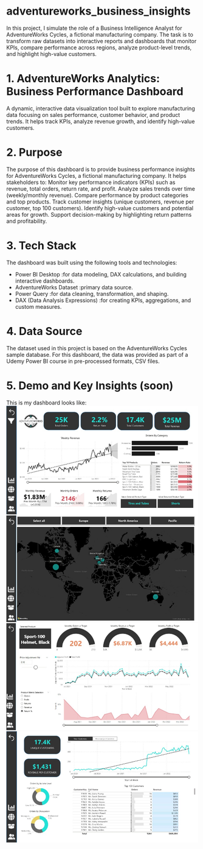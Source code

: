 # adventureworks_business_insights
In this project, I simulate the role of a Business Intelligence Analyst for AdventureWorks Cycles, a fictional manufacturing company. The task is to transform raw datasets into interactive reports and dashboards that monitor KPIs, compare performance across regions, analyze product-level trends, and highlight high-value customers.

# 1. AdventureWorks Analytics: Business Performance Dashboard
A dynamic, interactive data visualization tool built to explore manufacturing data focusing on sales performance, customer behavior, and product trends. It helps track KPIs, analyze revenue growth, and identify high-value customers. 

# 2. Purpose
The purpose of this dashboard is to provide business performance insights for AdventureWorks Cycles, a fictional manufacturing company.
It helps stakeholders to:
Monitor key performance indicators (KPIs) such as revenue, total orders, return rate, and profit.
Analyze sales trends over time (weekly/monthly revenue).
Compare performance by product categories and top products.
Track customer insights (unique customers, revenue per customer, top 100 customers).
Identify high-value customers and potential areas for growth.
Support decision-making by highlighting return patterns and profitability.

# 3. Tech Stack
The dashboard was built using the following tools and technologies:
- Power BI Desktop                :for data modeling, DAX calculations, and building interactive dashboards.
- AdventureWorks Dataset          :primary data source.
- Power Query                     :for data cleaning, transformation, and shaping.
- DAX (Data Analysis Expressions) :for creating KPIs, aggregations, and custom measures.

# 4. Data Source
The dataset used in this project is based on the AdventureWorks Cycles sample database.
For this dashboard, the data was provided as part of a Udemy Power BI course in pre-processed formats, CSV files.

# 5. Demo and Key Insights (soon)

This is my dashboard looks like: ![Alt_text](https://github.com/saffa-zafirah/adventureworks_business_insights/blob/main/main_dashboard.jpg)
![Alt_text](https://github.com/saffa-zafirah/adventureworks_business_insights/blob/main/maps.jpg)
![Alt_text](https://github.com/saffa-zafirah/adventureworks_business_insights/blob/main/product_detail.jpg)
![Alt_text](https://github.com/saffa-zafirah/adventureworks_business_insights/blob/main/customer_detail.jpg)


